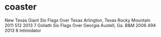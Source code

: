 # coaster
New Texas Giant	Six Flags Over Texas	Arlington, Texas	Rocky Mountain	2011	512	2013
7	Goliath	Six Flags Over Georgia	Austell, Ga.	B&M	2006	494	2013
8	Intimidator
